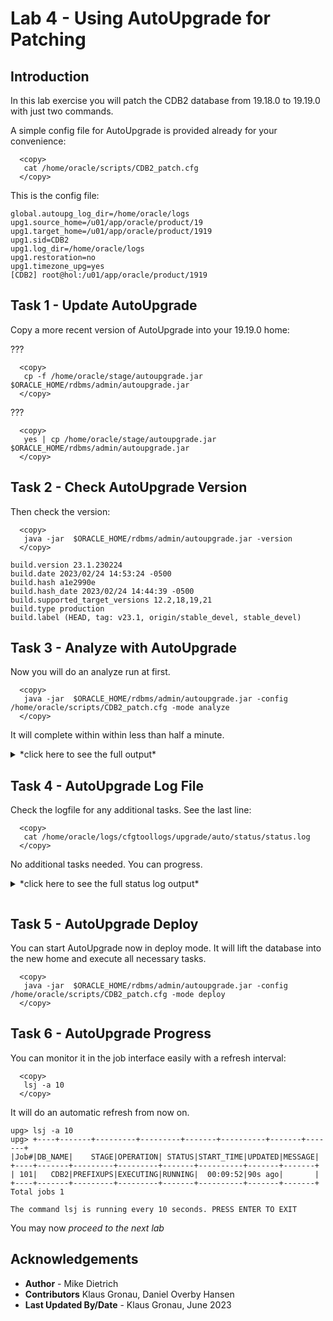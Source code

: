 # Lab 4 - Using AutoUpgrade for Patching

## Introduction 
In this lab exercise you will patch the CDB2 database from 19.18.0 to 19.19.0 with just two commands.

A simple config file for AutoUpgrade is provided already for your convenience:
  ```
    <copy>
     cat /home/oracle/scripts/CDB2_patch.cfg
    </copy>
  ```
  

This is the config file:
```
global.autoupg_log_dir=/home/oracle/logs
upg1.source_home=/u01/app/oracle/product/19
upg1.target_home=/u01/app/oracle/product/1919
upg1.sid=CDB2
upg1.log_dir=/home/oracle/logs
upg1.restoration=no
upg1.timezone_upg=yes
[CDB2] root@hol:/u01/app/oracle/product/1919
```
## Task 1 - Update AutoUpgrade

Copy a more recent version of AutoUpgrade into your 19.19.0 home:

???
  ```
    <copy>
     cp -f /home/oracle/stage/autoupgrade.jar $ORACLE_HOME/rdbms/admin/autoupgrade.jar 
    </copy>
  ```
???


  ```
    <copy>
     yes | cp /home/oracle/stage/autoupgrade.jar $ORACLE_HOME/rdbms/admin/autoupgrade.jar 
    </copy>
  ```

## Task 2 - Check AutoUpgrade Version

Then check the version:

  ```
    <copy>
     java -jar  $ORACLE_HOME/rdbms/admin/autoupgrade.jar -version
    </copy>
  ```


```
build.version 23.1.230224
build.date 2023/02/24 14:53:24 -0500
build.hash a1e2990e
build.hash_date 2023/02/24 14:44:39 -0500
build.supported_target_versions 12.2,18,19,21
build.type production
build.label (HEAD, tag: v23.1, origin/stable_devel, stable_devel)
```

## Task 3 - Analyze with AutoUpgrade

Now you will do an analyze run at first. 

  ```
    <copy>
     java -jar  $ORACLE_HOME/rdbms/admin/autoupgrade.jar -config /home/oracle/scripts/CDB2_patch.cfg -mode analyze
    </copy>
  ```

It will complete within within less than half a minute.

<details>
 <summary>*click here to see the full output*</summary>

  ``` text
$ java -jar  $ORACLE_HOME/rdbms/admin/autoupgrade.jar -config /home/oracle/scripts/CDB2_patch.cfg -mode analyze
AutoUpgrade is not fully tested on OpenJDK 64-Bit Server VM, Oracle recommends to use Java HotSpot(TM)
AutoUpgrade 23.1.230224 launched with default internal options
Processing config file ...
+--------------------------------+
| Starting AutoUpgrade execution |
+--------------------------------+
1 CDB(s) plus 1 PDB(s) will be analyzed
Type 'help' to list console commands
upg> Job 100 completed
------------------- Final Summary --------------------
Number of databases            [ 1 ]

Jobs finished                  [1]
Jobs failed                    [0]

Please check the summary report at:
/home/oracle/logs/cfgtoollogs/upgrade/auto/status/status.html
/home/oracle/logs/cfgtoollogs/upgrade/auto/status/status.log
  ```
</details>

## Task 4 - AutoUpgrade Log File

Check the logfile for any additional tasks. See the last line:

  ```
    <copy>
     cat /home/oracle/logs/cfgtoollogs/upgrade/auto/status/status.log
    </copy>
  ```

No additional tasks needed. You can progress.

<details>
 <summary>*click here to see the full status log output*</summary>

  ``` text
$ cat /home/oracle/logs/cfgtoollogs/upgrade/auto/status/status.log
==========================================
          Autoupgrade Summary Report
==========================================
[Date]           Tue Jun 27 00:05:41 CEST 2023
[Number of Jobs] 1
==========================================
[Job ID] 100
==========================================
[DB Name]                CDB2
[Version Before Upgrade] 19.18.0.0.0
[Version After Upgrade]  19.19.0.0.0
------------------------------------------
[Stage Name]    PRECHECKS
[Status]        SUCCESS
[Start Time]    2023-06-27 00:05:23
[Duration]       
[Log Directory] /home/oracle/logs/CDB2/100/prechecks
[Detail]        /home/oracle/logs/CDB2/100/prechecks/cdb2_preupgrade.log
                Check passed and no manual intervention needed
------------------------------------------
  ```
</details>

```

```
## Task 5 - AutoUpgrade Deploy

You can start AutoUpgrade now in deploy mode.
It will lift the database into the new home and execute all necessary tasks.

  ```
    <copy>
     java -jar  $ORACLE_HOME/rdbms/admin/autoupgrade.jar -config /home/oracle/scripts/CDB2_patch.cfg -mode deploy
    </copy>
  ```

## Task 6 - AutoUpgrade Progress
You can monitor it in the job interface easily with a refresh interval:
  ```
    <copy>
     lsj -a 10
    </copy>
  ```

It will do an automatic refresh from now on.

```
upg> lsj -a 10
upg> +----+-------+---------+---------+-------+----------+-------+-------+
|Job#|DB_NAME|    STAGE|OPERATION| STATUS|START_TIME|UPDATED|MESSAGE|
+----+-------+---------+---------+-------+----------+-------+-------+
| 101|   CDB2|PREFIXUPS|EXECUTING|RUNNING|  00:09:52|90s ago|       |
+----+-------+---------+---------+-------+----------+-------+-------+
Total jobs 1

The command lsj is running every 10 seconds. PRESS ENTER TO EXIT
```

You may now *proceed to the next lab*




## Acknowledgements
* **Author** - Mike Dietrich 
* **Contributors** Klaus Gronau, Daniel Overby Hansen  
* **Last Updated By/Date** - Klaus Gronau, June 2023